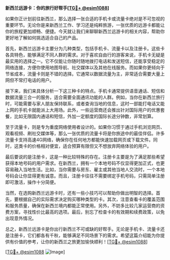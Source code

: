 **新西兰远游卡：你的旅行好帮手[[TG💪+ @esim1088](https://t.me/s/esim1088)]**

如果你正计划前往新西兰，那么选择一张合适的手机卡或流量卡绝对是不可忽视的重要环节。无论你是来新西兰工作、学习还是纯粹旅游，一张优质的远游卡都能让你的旅程更加顺畅、便捷。今天就让我们来聊聊新西兰远游卡的相关内容，帮助你更好地了解如何挑选适合自己的产品。

首先，新西兰远游卡主要分为几种类型，包括手机卡、流量卡以及注册卡。这些卡各具特色，能够满足不同人群的需求。对于喜欢自由行的游客来说，手机卡无疑是最实用的选择之一。它不仅能让你随时随地拨打电话和发送短信，还能享受稳定的网络连接，方便你使用地图导航、社交媒体以及其他在线服务。而如果你更倾向于节省成本，流量卡则是不错的选择。它通常以数据流量为主，非常适合需要大量上网但不常打电话的用户。

接下来，我们来具体分析一下这三种卡的特点。手机卡通常提供语音通话、短信和数据流量三合一的服务，适合需要全面通讯功能的人群。例如，当你在新西兰旅行时，可能需要与家人朋友保持联系，或者查询当地的信息，这时一部能打电话又能上网的手机卡就能派上大用场。此外，一些运营商还会推出针对国际用户的优惠套餐，比如无限国内通话和短信，外加一定额度的国际长途分钟数，非常划算。

至于流量卡，则是专为重度网络使用者设计的。如果你习惯于通过手机浏览网页、观看视频、刷社交媒体等，那么一张优质的流量卡将是你旅途中的最佳伴侣。许多流量卡支持高速4G网络，确保你在任何地方都能快速加载网页或下载文件。同时，这类卡的价格相对便宜，适合预算有限但又不想放弃网络体验的用户。

最后要说的是注册卡，这是一种比较特殊的存在。注册卡主要是为了满足那些希望获得本地号码的用户需求。在新西兰，拥有一个本地号码不仅显得更加正式，也更容易融入当地生活。比如，当你需要与房东、雇主或其他当地人交流时，一个本地号码会让你显得更有诚意。而且，注册卡往往不需要绑定手机号码，只需简单注册即可激活，操作十分简便。

当然，在选购新西兰远游卡时，还有一些小技巧可以帮助你做出明智的选择。首先，要根据自己的实际需求决定购买哪种类型的卡。其次，注意查看卡的覆盖范围和服务质量，确保在新西兰境内都能正常使用。另外，不妨多比较几家运营商的资费方案，寻找性价比最高的选项。最后，别忘了检查卡的有效期和续费政策，以免出现意外情况。

总之，新西兰远游卡是你出行新西兰不可或缺的好帮手。无论是手机卡、流量卡还是注册卡，它们都各有千秋，能够满足不同场景下的需求。希望这篇介绍能为你提供有价值的参考，让你的新西兰之旅更加愉快顺利！[[TG💪+ @esim1088](https://t.me/s/esim1088)]

[[TG💪+ @esim1088](https://t.me/s/esim1088) ![Image](https://i.postimg.cc/4NQfJmqS/Snipaste-2025-05-13-00-14-12.png)]